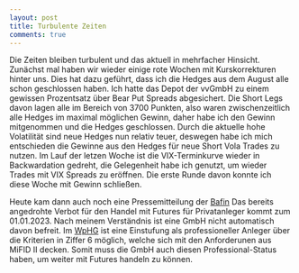 ```yaml
---
layout: post
title: Turbulente Zeiten
comments: true
---
```


Die Zeiten bleiben turbulent und das aktuell in mehrfacher Hinsicht. Zunächst mal haben wir wieder einige rote Wochen mit Kurskorrekturen hinter uns.
Dies hat dazu geführt, dass ich die Hedges aus dem August alle schon geschlossen haben. Ich hatte das Depot der vvGmbH zu einem gewissen Prozentsatz über Bear Put Spreads abgesichert.
Die Short Legs davon lagen alle im Bereich von 3700 Punkten, also waren zwischenzeitlich alle Hedges im maximal möglichen Gewinn, daher habe ich den Gewinn mitgenommen und die Hedges geschlossen.
Durch die aktuelle hohe Volatilität sind neue Hedges nun relativ teuer, deswegen habe ich mich entschieden die Gewinne aus den Hedges für neue Short Vola Trades zu nutzen.
Im Lauf der letzen Woche ist die VIX-Terminkurve wieder in Backwardation gedreht, die Gelegenheit habe ich genutzt, um wieder Trades mit VIX Spreads zu eröffnen. Die erste Runde davon konnte ich diese Woche mit Gewinn schließen.

Heute kam dann auch noch eine Pressemitteilung der <a target="_blank" href="https://www.bafin.de/SharedDocs/Veroeffentlichungen/DE/Pressemitteilung/2022/pm_2022_09_30_AllgV_Futures_Beschraenkung.html">Bafin</a>
Das bereits angedrohte Verbot für den Handel mit Futures für Privatanleger kommt zum 01.01.2023. Nach meinem Verständnis ist eine GmbH nicht automatisch davon befreit. Im <a target="_blank" href="https://www.gesetze-im-internet.de/wphg/__67.html">WpHG</a> ist eine Einstufung
als professioneller Anleger über die Kriterien in Ziffer 6 möglich, welche sich mit den Anforderunen aus MiFID II decken. Somit muss die GmbH auch diesen Professional-Status haben, um weiter mit Futures handeln zu können.



